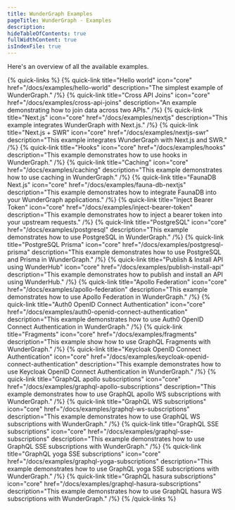 ```yaml
---
title: WunderGraph Examples
pageTitle: WunderGraph - Examples
description:
hideTableOfContents: true
fullWidthContent: true
isIndexFile: true
---
```


Here's an overview of all the available examples.

{% quick-links %}
{% quick-link title="Hello world" icon="core" href="/docs/examples/hello-world" description="The simplest example of WunderGraph." /%}
{% quick-link title="Cross API Joins" icon="core" href="/docs/examples/cross-api-joins" description="An example demonstrating how to join data across two APIs." /%}
{% quick-link title="Next.js" icon="core" href="/docs/examples/nextjs" description="This example integrates WunderGraph with Next.js." /%}
{% quick-link title="Next.js + SWR" icon="core" href="/docs/examples/nextjs-swr" description="This example integrates WunderGraph with Next.js and SWR." /%}
{% quick-link title="Hooks" icon="core" href="/docs/examples/hooks" description="This example demonstrates how to use hooks in WunderGraph." /%}
{% quick-link title="Caching" icon="core" href="/docs/examples/caching" description="This example demonstrates how to use caching in WunderGraph." /%}
{% quick-link title="FaunaDB Next.js" icon="core" href="/docs/examples/fauna-db-nextjs" description="This example demonstrates how to integrate FaunaDB into your WunderGraph applications." /%}
{% quick-link title="Inject Bearer Token" icon="core" href="/docs/examples/inject-bearer-token" description="This example demonstrates how to inject a bearer token into your upstream requests." /%}
{% quick-link title="PostgreSQL" icon="core" href="/docs/examples/postgresql" description="This example demonstrates how to use PostgreSQL in WunderGraph." /%}
{% quick-link title="PostgreSQL Prisma" icon="core" href="/docs/examples/postgresql-prisma" description="This example demonstrates how to use PostgreSQL and Prisma in WunderGraph." /%}
{% quick-link title="Publish & Install API using WunderHub" icon="core" href="/docs/examples/publish-install-api" description="This example demonstrates how to publish and install an API using WunderHub." /%}
{% quick-link title="Apollo Federation" icon="core" href="/docs/examples/apollo-federation" description="This example demonstrates how to use Apollo Federation in WunderGraph." /%}
{% quick-link title="Auth0 OpenID Connect Authentication" icon="core" href="/docs/examples/auth0-openid-connect-authentication" description="This example demonstrates how to use Auth0 OpenID Connect Authentication in WunderGraph." /%}
{% quick-link title="Fragments" icon="core" href="/docs/examples/fragments" description="This example show how to use GraphQL Fragments with WunderGraph." /%}
{% quick-link title="Keycloak OpenID Connect Authentication" icon="core" href="/docs/examples/keycloak-openid-connect-authentication" description="This example demonstrates how to use Keycloak OpenID Connect Authentication in WunderGraph." /%}
{% quick-link title="GraphQL apollo subscriptions" icon="core" href="/docs/examples/graphql-apollo-subscriptions" description="This example demonstrates how to use GraphQL apollo WS subscriptions with WunderGraph." /%}
{% quick-link title="GraphQL WS subscriptions" icon="core" href="/docs/examples/graphql-ws-subscriptions" description="This example demonstrates how to use GraphQL WS subscriptions with WunderGraph." /%}
{% quick-link title="GraphQL SSE subscriptions" icon="core" href="/docs/examples/graphql-sse-subscriptions" description="This example demonstrates how to use GraphQL SSE subscriptions with WunderGraph." /%}
{% quick-link title="GraphQL yoga SSE subscriptions" icon="core" href="/docs/examples/graphql-yoga-subscriptions" description="This example demonstrates how to use GraphQL yoga SSE subscriptions with WunderGraph." /%}
{% quick-link title="GraphQL hasura subscriptions" icon="core" href="/docs/examples/graphql-hasura-subscriptions" description="This example demonstrates how to use GraphQL hasura WS subscriptions with WunderGraph." /%}
{% /quick-links %}
